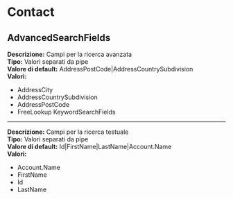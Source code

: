 # Contact
AdvancedSearchFields 
----
**Descrizione:** Campi per la ricerca avanzata <br>
**Tipo:** Valori separati da pipe <br>
**Valore di default:** AddressPostCode&#124;AddressCountrySubdivision <br>
**Valori:**
* AddressCity
* AddressCountrySubdivision
* AddressPostCode
* FreeLookup
KeywordSearchFields 
----
**Descrizione:** Campi per la ricerca testuale <br>
**Tipo:** Valori separati da pipe <br>
**Valore di default:** Id&#124;FirstName&#124;LastName&#124;Account.Name <br>
**Valori:**
* Account.Name
* FirstName
* Id
* LastName

